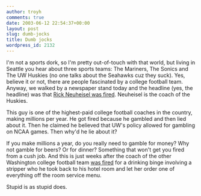 ```yaml
---
author: troyh
comments: true
date: 2003-06-12 22:54:37+00:00
layout: post
slug: dumb-jocks
title: Dumb jocks
wordpress_id: 2132
---
```


I'm not a sports dork, so I'm pretty out-of-touch with that world, but living in Seattle you hear about three sports teams: The Mariners, The Sonics and The UW Huskies (no one talks about the Seahawks cuz they suck). Yes, believe it or not, there are people fascinated by a college football team. Anyway, we walked by a newspaper stand today and the headline (yes, the headline) was that [Rick Neuheisel was fired](http://seattletimes.nwsource.com/html/sports/134980728_webneuheisel12.html). Neuheisel is the coach of the Huskies.

This guy is one of the highest-paid college football coaches in the country, making millions per year. He got fired because he gambled and then lied about it. Then he claimed he believed that UW's policy allowed for gambling on NCAA games. Then why'd he lie about it?

If you make millions a year, do you really need to gamble for money? Why not gamble for beers? Or for dinner? Something that won't get you fired from a cush job. And this is just weeks after the coach of the other Washington college football team [was fired](http://www.datelinealabama.com/article/2003/05/04/4470_sports_art.php3) for a drinking binge involving a stripper who he took back to his hotel room and let her order one of everything off the room service menu.

Stupid is as stupid does.
